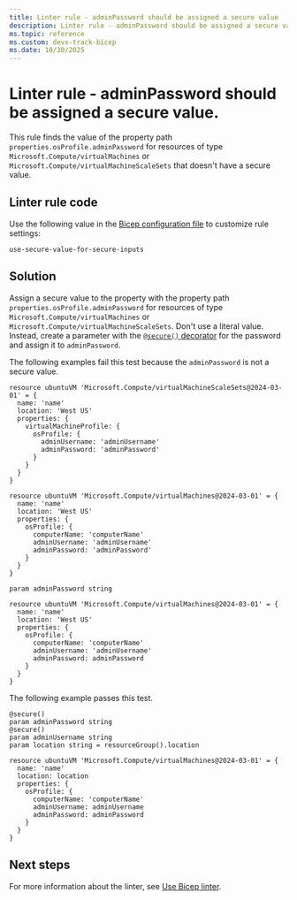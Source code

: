 ```yaml
---
title: Linter rule - adminPassword should be assigned a secure value
description: Linter rule - adminPassword should be assigned a secure value.
ms.topic: reference
ms.custom: devx-track-bicep
ms.date: 10/30/2025
---
```


# Linter rule - adminPassword should be assigned a secure value.

This rule finds the value of the property path `properties.osProfile.adminPassword` for resources of type `Microsoft.Compute/virtualMachines` or `Microsoft.Compute/virtualMachineScaleSets` that doesn't have a secure value.

## Linter rule code

Use the following value in the [Bicep configuration file](bicep-config-linter.md) to customize rule settings:

`use-secure-value-for-secure-inputs`

## Solution

Assign a secure value to the property with the property path `properties.osProfile.adminPassword` for resources of type `Microsoft.Compute/virtualMachines` or `Microsoft.Compute/virtualMachineScaleSets`. Don't use a literal value. Instead, create a parameter with the [`@secure()` decorator](./parameters.md#secure-parameters) for the password and assign it to `adminPassword`.

The following examples fail this test because the `adminPassword` is not a secure value.

```bicep
resource ubuntuVM 'Microsoft.Compute/virtualMachineScaleSets@2024-03-01' = {
  name: 'name'
  location: 'West US'
  properties: {
    virtualMachineProfile: {
      osProfile: {
        adminUsername: 'adminUsername'
        adminPassword: 'adminPassword'
      }
    }
  }
}
```

```bicep
resource ubuntuVM 'Microsoft.Compute/virtualMachines@2024-03-01' = {
  name: 'name'
  location: 'West US'
  properties: {
    osProfile: {
      computerName: 'computerName'
      adminUsername: 'adminUsername'
      adminPassword: 'adminPassword'
    }
  }
}
```

```bicep
param adminPassword string

resource ubuntuVM 'Microsoft.Compute/virtualMachines@2024-03-01' = {
  name: 'name'
  location: 'West US'
  properties: {
    osProfile: {
      computerName: 'computerName'
      adminUsername: 'adminUsername'
      adminPassword: adminPassword
    }
  }
}
```

The following example passes this test.

```bicep
@secure()
param adminPassword string
@secure()
param adminUsername string
param location string = resourceGroup().location

resource ubuntuVM 'Microsoft.Compute/virtualMachines@2024-03-01' = {
  name: 'name'
  location: location
  properties: {
    osProfile: {
      computerName: 'computerName'
      adminUsername: adminUsername
      adminPassword: adminPassword
    }
  }
}
```

## Next steps

For more information about the linter, see [Use Bicep linter](./linter.md).
